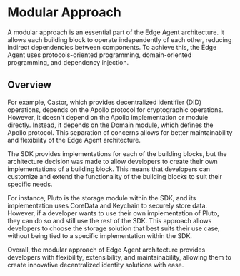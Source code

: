 # Modular Approach

A modular approach is an essential part of the Edge Agent architecture. It allows each building block to operate independently of each other, reducing indirect dependencies between components. To achieve this, the Edge Agent uses protocols-oriented programming, domain-oriented programming, and dependency injection.

## Overview

For example, Castor, which provides decentralized identifier (DID) operations, depends on the Apollo protocol for cryptographic operations. However, it doesn't depend on the Apollo implementation or module directly. Instead, it depends on the Domain module, which defines the Apollo protocol. This separation of concerns allows for better maintainability and flexibility of the Edge Agent architecture.

The SDK provides implementations for each of the building blocks, but the architecture decision was made to allow developers to create their own implementations of a building block. This means that developers can customize and extend the functionality of the building blocks to suit their specific needs.

For instance, Pluto is the storage module within the SDK, and its implementation uses CoreData and Keychain to securely store data. However, if a developer wants to use their own implementation of Pluto, they can do so and still use the rest of the SDK. This approach allows developers to choose the storage solution that best suits their use case, without being tied to a specific implementation within the SDK.

Overall, the modular approach of Edge Agent architecture provides developers with flexibility, extensibility, and maintainability, allowing them to create innovative decentralized identity solutions with ease.
